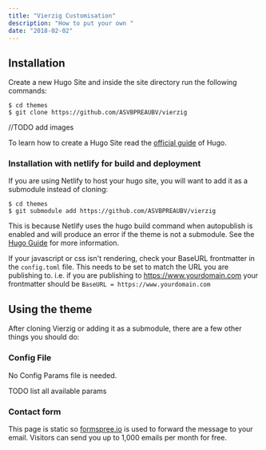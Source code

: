 ```yaml
---
title: "Vierzig Customisation"
description: "How to put your own "
date: "2018-02-02"
---
```


## Installation

Create a new Hugo Site and inside the site directory run the following commands:

    $ cd themes
    $ git clone https://github.com/ASVBPREAUBV/vierzig

//TODO add images

To learn how to create a Hugo Site read the [official guide](//gohugo.io/overview/installing/) of Hugo.

### Installation with netlify for build and deployment

If you are using Netlify to host your hugo site, you will want to add it as a submodule instead of cloning:

    $ cd themes
    $ git submodule add https://github.com/ASVBPREAUBV/vierzig

This is because Netlify uses the hugo build command when autopublish is enabled and will produce an error if the theme is not a submodule. See the [Hugo Guide](https://gohugo.io/hosting-and-deployment/hosting-on-netlify/#use-hugo-themes-with-netlify) for more information.

If your javascript or css isn't rendering, check your BaseURL frontmatter in the `config.toml` file. This needs to be set to match the URL you are publishing to. i.e. if you are publishing to https://www.yourdomain.com your frontmatter should be `BaseURL = https://www.yourdomain.com`

## Using the theme

After cloning Vierzig or adding it as a submodule, there are a few other things you should do:

### Config File

No Config Params file is needed.

TODO list all available params

### Contact form

This page is static so [formspree.io](https://formspree.io/) is used to forward the message to your email.
Visitors can send you up to 1,000 emails per month for free.



